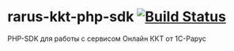 # rarus-kkt-php-sdk [![Build Status](https://travis-ci.org/rarus/rarus-kkt-php-sdk.svg?branch=master)](https://travis-ci.org/rarus/rarus-kkt-php-sdk)
PHP-SDK для работы с сервисом Онлайн ККТ от 1С-Рарус
